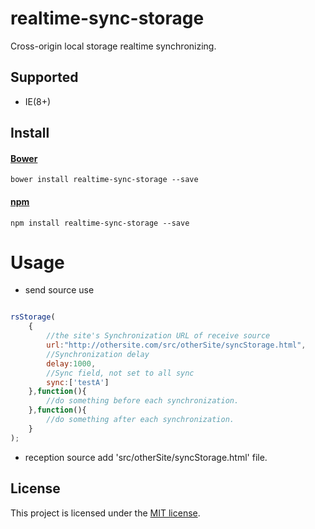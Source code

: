 # realtime-sync-storage
Cross-origin local storage realtime synchronizing.
## Supported
* IE(8+)

## Install
#### [Bower](http://bower.io/search/?q=rsstorage)
```
bower install realtime-sync-storage --save
```

#### [npm](https://www.npmjs.com/package/rsstorage)
```
npm install realtime-sync-storage --save
```
Usage
=====

* send source use

```javascript

rsStorage(
    {
        //the site's Synchronization URL of receive source
        url:"http://othersite.com/src/otherSite/syncStorage.html",
        //Synchronization delay
        delay:1000,
        //Sync field, not set to all sync
        sync:['testA']
    },function(){
        //do something before each synchronization.
    },function(){
        //do something after each synchronization.
    }
);

```
* reception source add 'src/otherSite/syncStorage.html' file.

## License
This project is licensed under the [MIT license](http://opensource.org/licenses/MIT).